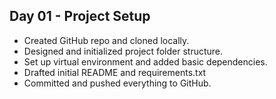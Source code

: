 ## Day 01 - Project Setup

- Created GitHub repo and cloned locally.
- Designed and initialized project folder structure.
- Set up virtual environment and added basic dependencies.
- Drafted initial README and requirements.txt
- Committed and pushed everything to GitHub.
